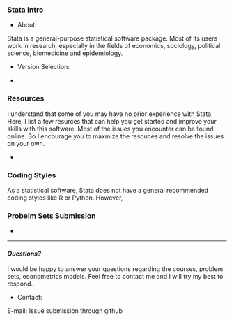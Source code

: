 ### Stata Intro 

- About: 

Stata is a general-purpose statistical software package. Most of its users work in research, especially in the fields of economics, sociology, political science, biomedicine and epidemiology. 

- Version Selection:



- 

### Resources

I understand that some of you may have no prior experience with Stata. Here, I list a few resurces that can help you get started and improve your skills with this software. Most of the issues you encounter can be found online. So I encourage you to maxmize the resouces and resolve the issues on your own.

- 


### Coding Styles

As a statistical software, Stata does not have a general recommended coding styles like R or Python. However, 



### Probelm Sets Submission

- 


---
#### *Questions?*

I would be happy to answer your questions regarding the courses, problem sets, econometrics models. Feel free to contact me and I will try my best to respond.

- Contact: 

E-mail; Issue submission through github


